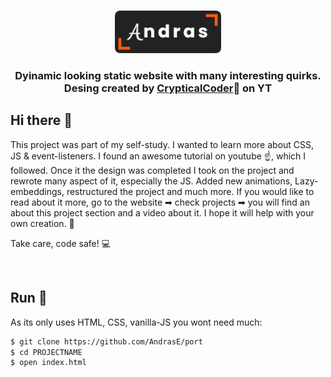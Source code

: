 <br>
<p align="center">
  <a href="https://andrasegyed.netlify.app/" target="_blank" rel="noopener noreferrer">
  <img src="https://github.com/AndrasE/raw-readme/blob/main/port-readme-img.png?raw=true" width="170px">
  </a>
</p>


<h3 align="center">
Dyinamic looking static website with many interesting quirks. 
<br>
Desing created by <a href="https://www.youtube.com/@CrypticalCoder" target="_blank" rel="noopener noreferrer">CrypticalCoder</a>💯 on YT
</h3>

## Hi there 👋

This project was part of my self-study. I wanted to learn more about CSS, JS & event-listeners. I found an awesome tutorial on youtube ☝, which I followed. Once it the design was completed I took on the project and rewrote many aspect of it, especially the JS. Added new animations, Lazy-embeddings, restructured the project and much more. If you would like to read about it more, go to the website ➡ check projects ➡ you will find an about this project section and a video about it. I hope it will help with your own creation. 👾

Take care, code safe! 💻

<br>

## Run 🚀
As its only uses HTML, CSS, vanilla-JS you wont need much:

```sh
$ git clone https://github.com/AndrasE/port
$ cd PROJECTNAME
$ open index.html
```
